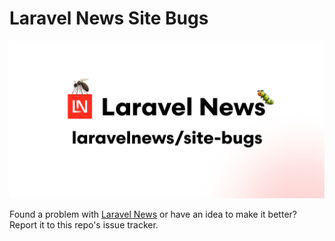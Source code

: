 # Laravel News Site Bugs

![](https://github.com/laravelnews/site-bugs/blob/master/github-og-image.png?raw=true)

Found a problem with [Laravel News](https://laravel-news.com) or have an idea to make it better? Report it to this repo's issue tracker. 
